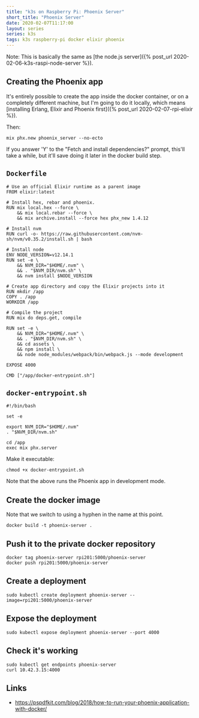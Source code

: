 ```yaml
---
title: "k3s on Raspberry Pi: Phoenix Server"
short_title: "Phoenix Server"
date: 2020-02-07T11:17:00
layout: series
series: k3s
tags: k3s raspberry-pi docker elixir phoenix
---
```


Note: This is basically the same as [the node.js server]({% post_url 2020-02-06-k3s-raspi-node-server %}).

## Creating the Phoenix app

It's entirely possible to create the app inside the docker container, or on a completely different machine, but I'm going to do it locally, which means [installing Erlang, Elixir and Phoenix first]({% post_url 2020-02-07-rpi-elixir %}).

Then:

```
mix phx.new phoenix_server --no-ecto
```

If you answer 'Y' to the "Fetch and install dependencies?" prompt, this'll take a while, but it'll save doing it later in the docker build step.

## `Dockerfile`

```
# Use an official Elixir runtime as a parent image
FROM elixir:latest

# Install hex, rebar and phoenix.
RUN mix local.hex --force \
    && mix local.rebar --force \
    && mix archive.install --force hex phx_new 1.4.12

# Install nvm
RUN curl -o- https://raw.githubusercontent.com/nvm-sh/nvm/v0.35.2/install.sh | bash

# Install node
ENV NODE_VERSION=v12.14.1
RUN set -e \
    && NVM_DIR="$HOME/.nvm" \
    && . "$NVM_DIR/nvm.sh" \
    && nvm install $NODE_VERSION

# Create app directory and copy the Elixir projects into it
RUN mkdir /app
COPY . /app
WORKDIR /app

# Compile the project
RUN mix do deps.get, compile

RUN set -e \
    && NVM_DIR="$HOME/.nvm" \
    && . "$NVM_DIR/nvm.sh" \
    && cd assets \
    && npm install \
    && node node_modules/webpack/bin/webpack.js --mode development

EXPOSE 4000

CMD ["/app/docker-entrypoint.sh"]
```

## `docker-entrypoint.sh`

```
#!/bin/bash

set -e

export NVM_DIR="$HOME/.nvm"
. "$NVM_DIR/nvm.sh"

cd /app
exec mix phx.server
```

Make it executable:

```
chmod +x docker-entrypoint.sh
```

Note that the above runs the Phoenix app in development mode.

## Create the docker image

Note that we switch to using a hyphen in the name at this point.

```
docker build -t phoenix-server .
```

## Push it to the private docker repository

```
docker tag phoenix-server rpi201:5000/phoenix-server
docker push rpi201:5000/phoenix-server
```

## Create a deployment

```
sudo kubectl create deployment phoenix-server --image=rpi201:5000/phoenix-server
```

## Expose the deployment

```
sudo kubectl expose deployment phoenix-server --port 4000
```

## Check it's working

```
sudo kubectl get endpoints phoenix-server
curl 10.42.3.15:4000
```

## Links

- <https://pspdfkit.com/blog/2018/how-to-run-your-phoenix-application-with-docker/>
